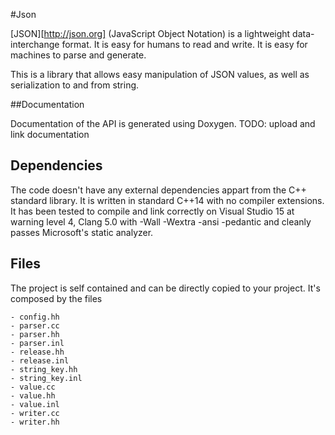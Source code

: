#Json

[JSON][http://json.org] (JavaScript Object Notation) is a lightweight data-interchange format. It is easy for humans to read and write. It is easy for machines to parse and generate.

This is a library that allows easy manipulation of JSON values, as well as serialization to and from string.

##Documentation

Documentation of the API is generated using Doxygen.
TODO: upload and link documentation

## Dependencies

The code doesn't have any external dependencies appart from the C++ standard library. It is written in standard C++14 with no compiler extensions. It has been tested to compile and link correctly on Visual Studio 15 at warning level 4, Clang 5.0 with -Wall -Wextra -ansi -pedantic and cleanly passes Microsoft's static analyzer.

## Files

The project is self contained and can be directly copied to your project. It's composed by the files

	- config.hh
	- parser.cc
	- parser.hh
	- parser.inl
	- release.hh
	- release.inl
	- string_key.hh
	- string_key.inl
	- value.cc
	- value.hh
	- value.inl
	- writer.cc
	- writer.hh